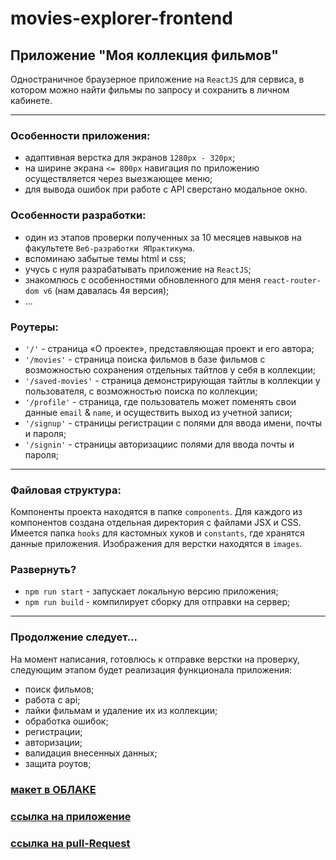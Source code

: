 # movies-explorer-frontend

## Приложение "Моя коллекция фильмов"

Одностраничное браузерное приложение на `ReactJS` для сервиса, в котором можно найти фильмы по запросу и сохранить в личном кабинете.

---

### Особенности приложения:

- адаптивная верстка для экранов `1280px - 320px`;
- на ширине экрана `<= 800px` навигация по приложению осуществляется через выезжающее меню;
- для вывода ошибок при работе с API сверстано модальное окно.

### Особенности разработки:

- один из этапов проверки полученных за 10 месяцев навыков на факультете `Веб-разработки ЯПрактикума`.
- вспоминаю забытые темы html и css;
- учусь с нуля разрабатывать приложение на `ReactJS`;
- знакомлюсь с особенностями обновленного для меня `react-router-dom v6` (нам давалась 4я версия);
- ...

### Роутеры:

- `'/'` - страница «О проекте», представляющая проект и его автора;
- `'/movies'` - страница поиска фильмов в базе фильмов с возможностью сохранения отдельных тайтлов у себя в коллекции;
- `'/saved-movies'` - страница демонстрирующая тайтлы в коллекции у пользователя, с возможностью поиска по коллекции;
- `'/profile'` - страница, где пользователь может поменять свои данные `email` & `name`, и осуществить выход из учетной записи;
- `'/signup'` - страницы регистрации с полями для ввода имени, почты и пароля;
- `'/signin'` - страницы авторизациис полями для ввода почты и пароля;

---

### Файловая структура:
Компоненты проекта находятся в папке `components`. Для каждого из компонентов создана отдельная директория с файлами JSX и CSS.\
Имеется папка `hooks` для кастомных хуков и `constants`, где хранятся данные приложения. Изображения для верстки находятся в `images`.

### Развернуть?
- `npm run start` - запускает локальную версию приложения;
- `npm run build` - компилирует сборку для отправки на сервер;

---

### Продолжение следует...

На момент написания, готовлюсь к отправке верстки на проверку, следующим этапом будет реализация функционала приложения:
- поиск фильмов;
- работа с api;
- лайки фильмам и удаление их из коллекции;
- обработка ошибок;
- регистрации;
- авторизации;
- валидация внесенных данных;
- защита роутов;

### [макет в ОБЛАКЕ](https://disk.yandex.ru/d/MFfNa1KunMQ8-w)
### [ссылка на приложение](https://movie.klazar.online/)

### [ссылка на pull-Request](https://github.com/CyrilLaz/movies-explorer-frontend/pull/46)

